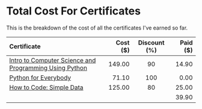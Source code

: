 # Total Cost For Certificates

This is the breakdown of the cost of all the certificates I've earned so far.

| Certificate | Cost ($) | Discount (%) | Paid ($)|
|:------------|  ----:  |  :--------:  |  ----:  |
| [Intro to Computer Science and Programming Using Python](https://www.edx.org/course/introduction-to-computer-science-and-programming-using-python) | 149.00 | 90 | 14.90 |
| [Python for Everybody](https://www.coursera.org/learn/python?specialization=python) | 71.10 | 100 | 0.00 |
| [How to Code: Simple Data](https://www.edx.org/learn/coding/university-of-british-columbia-how-to-code-simple-data) | 125.00 | 80 | 25.00 |
|             |      |          | 39.90 |